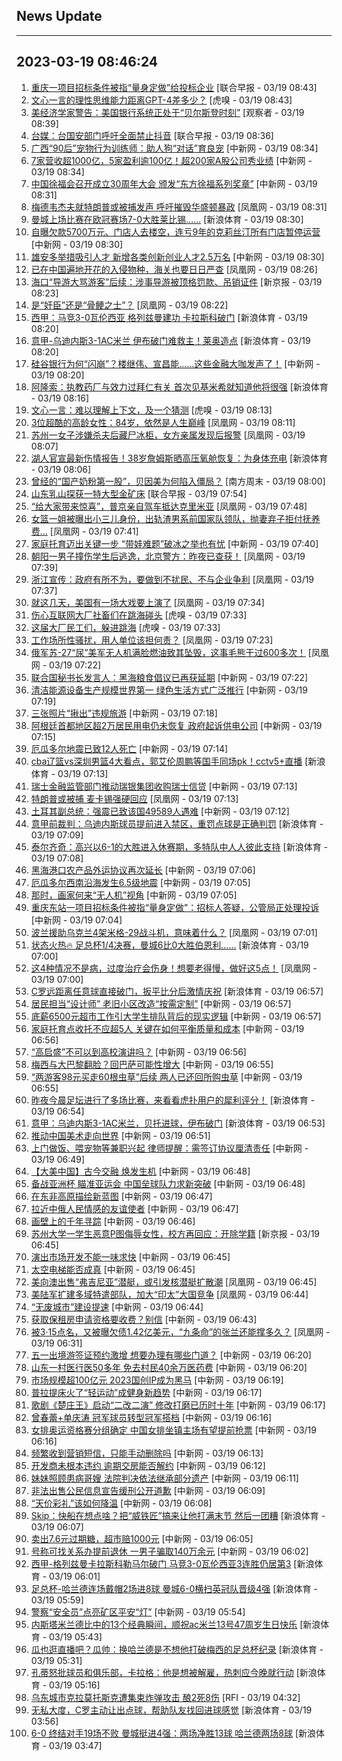 ## News Update
---
2023-03-19 08:46:24
---
1. <a target="_blank" href="https://www.zaobao.com/realtime/china/story20230319-1374031">重庆一项目招标条件被指“量身定做”给投标企业</a> [联合早报 - 03/19 08:43]
2. <a target="_blank" href="https://www.huxiu.com/article/844279.html">文心一言的理性思维能力距离GPT-4差多少？</a> [虎嗅 - 03/19 08:43]
3. <a target="_blank" href="https://www.guancha.cn/internation/2023_03_19_684647.shtml">美经济学家警告：美国银行系统正处于“贝尔斯登时刻”</a> [观察者 - 03/19 08:39]
4. <a target="_blank" href="https://www.zaobao.com/realtime/china/story20230319-1374030">台媒：台国安部门呼吁全面禁止抖音</a> [联合早报 - 03/19 08:36]
5. <a target="_blank" href="http://www.chinanews.com//sh/2023/03-19/9974490.shtml">广西“90后”宠物行为训练师：助人狗“对话”育良宠</a> [中新网 - 03/19 08:34]
6. <a target="_blank" href="http://www.chinanews.com//cj/2023/03-19/9974496.shtml">7家营收超1000亿，5家盈利逾100亿！超200家A股公司秀业绩</a> [中新网 - 03/19 08:34]
7. <a target="_blank" href="http://www.chinanews.com//sh/2023/03-19/9974484.shtml">中国徐福会召开成立30周年大会 颁发“东方徐福系列奖章”</a> [中新网 - 03/19 08:31]
8. <a target="_blank" href="https://news.ifeng.com/c/8OH4Kk8k8et">梅德韦杰夫就特朗普或被捕发声 呼吁摧毁华盛顿暴政</a> [凤凰网 - 03/19 08:31]
9. <a target="_blank" href="https://k.sina.cn/article_1698513182_m653d411e05301dp32.html?from=sports&subch=osport">曼城上场比赛在欧冠赛场7-0大胜莱比锡……</a> [新浪体育 - 03/19 08:30]
10. <a target="_blank" href="http://www.chinanews.com//cj/2023/03-19/9974493.shtml">自曝欠款5700万元、门店人去楼空，连亏9年的克莉丝汀所有门店暂停运营</a> [中新网 - 03/19 08:30]
11. <a target="_blank" href="http://www.chinanews.com//cj/2023/03-19/9974485.shtml">雄安多举措吸引人才  新增各类创新创业人才2.5万名</a> [中新网 - 03/19 08:30]
12. <a target="_blank" href="https://news.ifeng.com/c/8OH4Kk8k8dp">已在中国遍地开花的入侵物种，海关也要日日严查</a> [凤凰网 - 03/19 08:26]
13. <a target="_blank" href="https://www.bjnews.com.cn/detail-167918520214862.html">海口“导游大骂游客”后续：涉事导游被顶格罚款、吊销证件</a> [新京报 - 03/19 08:23]
14. <a target="_blank" href="https://news.ifeng.com/c/8OH4OCPu8Lx">是“奸臣”还是“骨鲠之士”？</a> [凤凰网 - 03/19 08:22]
15. <a target="_blank" href="https://k.sina.cn/article_6173144558_m16ff2b5ee00100yelh.html?from=sports&subch=global">西甲：马竞3-0瓦伦西亚 格列兹曼建功 卡拉斯科破门</a> [新浪体育 - 03/19 08:20]
16. <a target="_blank" href="https://k.sina.cn/article_6173144558_m16ff2b5ee00100yelg.html?from=sports&subch=global">意甲-乌迪内斯3-1AC米兰 伊布破门难救主！莱奥造点</a> [新浪体育 - 03/19 08:20]
17. <a target="_blank" href="http://www.chinanews.com//gsztc/2023/03-19/9974482.shtml">硅谷银行为何“闪崩”？楼继伟、宣昌能……这些金融大咖发声了！</a> [中新网 - 03/19 08:20]
18. <a target="_blank" href="https://k.sina.cn/article_2018499075_784fda0302001m96l.html?from=sports&subch=osport">阿隆索：执教药厂与效力过拜仁有关 首次见基米希就知道他将很强</a> [新浪体育 - 03/19 08:16]
19. <a target="_blank" href="https://www.huxiu.com/article/836279.html">文心一言：难以理解上下文，及一个猜测</a> [虎嗅 - 03/19 08:13]
20. <a target="_blank" href="https://news.ifeng.com/c/8OH0kcKsoEI">3位超酷的高龄女性：84岁，依然是人生巅峰</a> [凤凰网 - 03/19 08:11]
21. <a target="_blank" href="https://news.ifeng.com/c/8OH3bUatfSB">苏州一女子涉嫌杀夫后藏尸冰柜，女方亲属发现后报警</a> [凤凰网 - 03/19 08:07]
22. <a target="_blank" href="https://k.sina.cn/article_1293768870_4d1d58a6001011zw9.html?from=sports&subch=nba">湖人官宣最新伤情报告！38岁詹姆斯晒高压氧舱恢复：为身体充电</a> [新浪体育 - 03/19 08:06]
23. <a target="_blank" href="http://www.infzm.com/contents/245437">曾经的“国产奶粉第一股”，贝因美为何陷入僵局？</a> [南方周末 - 03/19 08:00]
24. <a target="_blank" href="https://www.zaobao.com/realtime/china/story20230319-1374022">山东乳山探获一特大型金矿床</a> [联合早报 - 03/19 07:54]
25. <a target="_blank" href="https://news.ifeng.com/c/8OGyO3g3hye">“给大家带来惊喜”，普京亲自驾车抵达克里米亚</a> [凤凰网 - 03/19 07:48]
26. <a target="_blank" href="https://news.ifeng.com/c/8OH0oc6iBWz">女篮一姐被曝出小三儿身份，出轨渣男系前国家队领队，抛妻弃子拒付抚养费…</a> [凤凰网 - 03/19 07:41]
27. <a target="_blank" href="http://www.chinanews.com//sh/2023/03-19/9974480.shtml">家庭托育迈出关键一步 “带娃难题”破冰之举也有忧</a> [中新网 - 03/19 07:40]
28. <a target="_blank" href="https://news.ifeng.com/c/8OGzbCZU0My">朝阳一男子撞伤学生后逃逸，北京警方：昨夜已查获！</a> [凤凰网 - 03/19 07:39]
29. <a target="_blank" href="https://news.ifeng.com/c/8OH0ThBBHdj">浙江宣传：政府有所不为，要做到不扰民、不与企业争利</a> [凤凰网 - 03/19 07:37]
30. <a target="_blank" href="https://news.ifeng.com/c/8OH0oc6iBVP">就这几天，美国有一场大戏要上演了</a> [凤凰网 - 03/19 07:34]
31. <a target="_blank" href="https://www.huxiu.com/article/841437.html">伤心互联网大厂社畜们在跳海碰头</a> [虎嗅 - 03/19 07:33]
32. <a target="_blank" href="https://www.huxiu.com/article/841437.html">这届大厂民工们，躲进跳海</a> [虎嗅 - 03/19 07:33]
33. <a target="_blank" href="https://news.ifeng.com/c/8OGzbCZU0HQ">工作场所性骚扰，用人单位该担何责？</a> [凤凰网 - 03/19 07:23]
34. <a target="_blank" href="https://news.ifeng.com/c/8OH0ThBBHZI">俄军苏-27“尿”美军无人机满脸燃油致其坠毁，这事毛熊干过600多次！</a> [凤凰网 - 03/19 07:22]
35. <a target="_blank" href="http://www.chinanews.com//gj/2023/03-19/9974477.shtml">联合国秘书长发言人：黑海粮食倡议已再获延期</a> [中新网 - 03/19 07:22]
36. <a target="_blank" href="http://www.chinanews.com//cj/2023/03-19/9974481.shtml">清洁能源设备生产规模世界第一 绿色生活方式广泛推行</a> [中新网 - 03/19 07:19]
37. <a target="_blank" href="http://www.chinanews.com//gn/2023/03-19/9974478.shtml">三张照片“揪出”违规旅游</a> [中新网 - 03/19 07:18]
38. <a target="_blank" href="http://www.chinanews.com//gj/2023/03-19/9974475.shtml">阿根廷首都地区超2万居民用电仍未恢复 政府起诉供电公司</a> [中新网 - 03/19 07:15]
39. <a target="_blank" href="http://www.chinanews.com//gj/2023/03-19/9974474.shtml">厄瓜多尔地震已致12人死亡</a> [中新网 - 03/19 07:14]
40. <a target="_blank" href="https://k.sina.cn/article_1685707867_6479dc5b00101a625.html?from=sports&subch=cba">cba辽篮vs深圳男篮4大看点，郭艾伦周鹏等国手同场pk！cctv5+直播</a> [新浪体育 - 03/19 07:13]
41. <a target="_blank" href="http://www.chinanews.com//gj/2023/03-19/9974473.shtml">瑞士金融监管部门推动瑞银集团收购瑞士信贷</a> [中新网 - 03/19 07:13]
42. <a target="_blank" href="https://news.ifeng.com/c/8OGzbCZU0FD">特朗普或被捕 麦卡锡强硬回应</a> [凤凰网 - 03/19 07:13]
43. <a target="_blank" href="http://www.chinanews.com//gj/2023/03-19/9974472.shtml">土耳其副总统：强震已致该国49589人遇难</a> [中新网 - 03/19 07:12]
44. <a target="_blank" href="https://k.sina.cn/article_2018499075_784fda0302001m95u.html?from=sports&subch=osport">意甲前裁判：乌迪内斯球员提前进入禁区，重罚点球是正确判罚</a> [新浪体育 - 03/19 07:09]
45. <a target="_blank" href="https://k.sina.cn/article_2018499075_784fda0302001m95t.html?from=sports&subch=osport">泰尔齐奇：高兴以6-1的大胜进入休赛期，多特队中人人彼此支持</a> [新浪体育 - 03/19 07:08]
46. <a target="_blank" href="http://www.chinanews.com//gj/2023/03-19/9974471.shtml">黑海港口农产品外运协议再次延长</a> [中新网 - 03/19 07:06]
47. <a target="_blank" href="http://www.chinanews.com//gj/2023/03-19/9974470.shtml">厄瓜多尔西南沿海发生6.5级地震</a> [中新网 - 03/19 07:05]
48. <a target="_blank" href="http://www.chinanews.com//cul/2023/03-19/9974469.shtml">那时，画家何来“无人机”视角</a> [中新网 - 03/19 07:05]
49. <a target="_blank" href="http://www.chinanews.com//sh/2023/03-19/9974468.shtml">重庆东站一项目招标条件被指“量身定做”：招标人答疑，公管局正处理投诉</a> [中新网 - 03/19 07:04]
50. <a target="_blank" href="https://news.ifeng.com/c/8OFb3vjymmr">波兰援助乌克兰4架米格-29战斗机，意味着什么？</a> [凤凰网 - 03/19 07:01]
51. <a target="_blank" href="https://k.sina.cn/article_6320391439_178b9850f04000z9r0.html?from=sports&subch=osport">状态火热🔥 足总杯1/4决赛，曼城6比0大胜伯恩利……</a> [新浪体育 - 03/19 07:00]
52. <a target="_blank" href="https://news.ifeng.com/c/8OGvk8sVKcK">这4种情况不是病，过度治疗会伤身！想要老得慢，做好这5点！</a> [凤凰网 - 03/19 07:00]
53. <a target="_blank" href="https://k.sina.cn/article_1698513182_m653d411e03301dp2k.html?from=sports&subch=osport">C罗远距离任意球直接破门，扳平比分后激情庆祝</a> [新浪体育 - 03/19 06:57]
54. <a target="_blank" href="http://www.chinanews.com//sh/2023/03-19/9974466.shtml">居民担当“设计师” 老旧小区改造“按需定制”</a> [中新网 - 03/19 06:57]
55. <a target="_blank" href="http://www.chinanews.com//sh/2023/03-19/9974465.shtml">底薪6500元超市工作引大学生排队背后的现实逻辑</a> [中新网 - 03/19 06:57]
56. <a target="_blank" href="http://www.chinanews.com//sh/2023/03-19/9974464.shtml">家庭托育点收托不应超5人 关键在如何平衡质量和成本</a> [中新网 - 03/19 06:56]
57. <a target="_blank" href="http://www.chinanews.com//sh/2023/03-19/9974463.shtml">“高启盛”不可以到高校演讲吗？</a> [中新网 - 03/19 06:56]
58. <a target="_blank" href="http://www.chinanews.com//ty/2023/03-19/9974462.shtml">梅西与大巴黎翻脸？回巴萨可能性增大</a> [中新网 - 03/19 06:55]
59. <a target="_blank" href="http://www.chinanews.com//sh/2023/03-19/9974461.shtml">“两游客98元买走60根虫草”后续 两人已还回所购虫草</a> [中新网 - 03/19 06:55]
60. <a target="_blank" href="https://k.sina.cn/article_1698513182_p653d411e02701dp2o.html?from=sports&subch=osport">昨夜今晨足坛进行了多场比赛，来看看虎扑用户的犀利评分！</a> [新浪体育 - 03/19 06:54]
61. <a target="_blank" href="https://k.sina.cn/article_1698513182_653d411e04001dp2p.html?from=sports&subch=osport">意甲：乌迪内斯3-1AC米兰，贝托进球，伊布破门</a> [新浪体育 - 03/19 06:53]
62. <a target="_blank" href="http://www.chinanews.com//cul/2023/03-19/9974457.shtml">推动中国美术走向世界</a> [中新网 - 03/19 06:51]
63. <a target="_blank" href="http://www.chinanews.com//sh/2023/03-19/9974453.shtml">上门做饭、喂宠物等兼职兴起 律师提醒：需签订协议厘清责任</a> [中新网 - 03/19 06:49]
64. <a target="_blank" href="http://www.chinanews.com//sh/2023/03-19/9974451.shtml">【大美中国】古今交融 焕发生机</a> [中新网 - 03/19 06:48]
65. <a target="_blank" href="http://www.chinanews.com//ty/2023/03-19/9974452.shtml">备战亚洲杯 瞄准亚运会 中国垒球队力求新突破</a> [中新网 - 03/19 06:48]
66. <a target="_blank" href="http://www.chinanews.com//gj/2023/03-19/9974449.shtml">在东非高原描绘新蓝图</a> [中新网 - 03/19 06:47]
67. <a target="_blank" href="http://www.chinanews.com//gj/2023/03-19/9974450.shtml">拉近中俄人民情感的友谊使者</a> [中新网 - 03/19 06:47]
68. <a target="_blank" href="http://www.chinanews.com//cul/2023/03-19/9974447.shtml">画壁上的千年寻踪</a> [中新网 - 03/19 06:46]
69. <a target="_blank" href="https://www.bjnews.com.cn/detail-167917599714831.html">苏州大学一学生恶意P图侮辱女性，校方再回应：开除学籍</a> [新京报 - 03/19 06:45]
70. <a target="_blank" href="http://www.chinanews.com//cul/2023/03-19/9974446.shtml">演出市场开发不能一味求快</a> [中新网 - 03/19 06:45]
71. <a target="_blank" href="http://www.chinanews.com//sh/2023/03-19/9974445.shtml">太空电梯能否成真</a> [中新网 - 03/19 06:45]
72. <a target="_blank" href="https://news.ifeng.com/c/8OGzbCZU0Id">美向澳出售“弗吉尼亚”潜艇，或引发核潜艇扩散潮</a> [凤凰网 - 03/19 06:45]
73. <a target="_blank" href="https://news.ifeng.com/c/8OGvPySdLwd">美陆军扩建多域特遣部队，加大“印太”大国竞争</a> [凤凰网 - 03/19 06:44]
74. <a target="_blank" href="http://www.chinanews.com//sh/2023/03-19/9974444.shtml">“无废城市”建设提速</a> [中新网 - 03/19 06:44]
75. <a target="_blank" href="http://www.chinanews.com//cj/2023/03-19/9974443.shtml">获取保租房申请资格要收费？别信</a> [中新网 - 03/19 06:43]
76. <a target="_blank" href="https://news.ifeng.com/c/8OGrofIbJOz">被3·15点名，又被曝欠债1.42亿美元，“九条命”的张兰还能撑多久？</a> [凤凰网 - 03/19 06:31]
77. <a target="_blank" href="http://www.chinanews.com//cj/2023/03-19/9974441.shtml">五一出境游签证预约激增 想要办理有哪些门道？</a> [中新网 - 03/19 06:20]
78. <a target="_blank" href="http://www.chinanews.com//sh/2023/03-19/9974442.shtml">山东一村医行医50多年 免去村民40余万医药费</a> [中新网 - 03/19 06:20]
79. <a target="_blank" href="http://www.chinanews.com//cj/2023/03-19/9974440.shtml">市场规模超100亿元 2023国创IP成为黑马</a> [中新网 - 03/19 06:19]
80. <a target="_blank" href="http://www.chinanews.com//ty/2023/03-19/9974439.shtml">普拉提床火了“轻运动”成健身新趋势</a> [中新网 - 03/19 06:17]
81. <a target="_blank" href="http://www.chinanews.com//cul/2023/03-19/9974437.shtml">歌剧《楚庄王》启动“二改二演” 修改打磨已历时十年</a> [中新网 - 03/19 06:17]
82. <a target="_blank" href="http://www.chinanews.com//ty/2023/03-19/9974436.shtml">曾春蕾+单庆涛 冠军球员转型冠军搭档</a> [中新网 - 03/19 06:16]
83. <a target="_blank" href="http://www.chinanews.com//ty/2023/03-19/9974435.shtml">女排奥运资格赛分组确定 中国女排坐镇主场有望提前抢票</a> [中新网 - 03/19 06:16]
84. <a target="_blank" href="http://www.chinanews.com//sh/2023/03-19/9974434.shtml">频繁收到营销短信，只能手动删除吗</a> [中新网 - 03/19 06:13]
85. <a target="_blank" href="http://www.chinanews.com//sh/2023/03-19/9974433.shtml">开发商未根本违约 逾期交房能否解约</a> [中新网 - 03/19 06:12]
86. <a target="_blank" href="http://www.chinanews.com//sh/2023/03-19/9974431.shtml">妹妹照顾患病哥嫂 法院判决依法继承部分遗产</a> [中新网 - 03/19 06:11]
87. <a target="_blank" href="http://www.chinanews.com//sh/2023/03-19/9974430.shtml">非法出售公民信息宣告缓刑公开道歉</a> [中新网 - 03/19 06:09]
88. <a target="_blank" href="http://www.chinanews.com//sh/2023/03-19/9974429.shtml">“天价彩礼”该如何降温</a> [中新网 - 03/19 06:08]
89. <a target="_blank" href="https://k.sina.cn/article_2018499075_784fda0302001m95c.html?from=sports&subch=osport">Skip：快船在想点啥？把“威铁匠”搞来让他打满末节 然后一团糟</a> [新浪体育 - 03/19 06:07]
90. <a target="_blank" href="http://www.chinanews.com//sh/2023/03-19/9974427.shtml">卖出7.6元过期糖，超市赔1000元</a> [中新网 - 03/19 06:05]
91. <a target="_blank" href="http://www.chinanews.com//sh/2023/03-19/9974426.shtml">号称可找关系办提前退休 一男子骗取140万余元</a> [中新网 - 03/19 06:02]
92. <a target="_blank" href="https://k.sina.cn/article_2018499075_784fda0302001m95b.html?from=sports&subch=osport">西甲-格列兹曼卡拉斯科勒马尔破门 马竞3-0瓦伦西亚3连胜仍居第3</a> [新浪体育 - 03/19 06:01]
93. <a target="_blank" href="https://k.sina.cn/article_6507359464_183de6ce8020015prq.html?from=sports&subch=osport">足总杯-哈兰德连场戴帽2场进8球 曼城6-0横扫英冠队晋级4强</a> [新浪体育 - 03/19 05:59]
94. <a target="_blank" href="http://www.chinanews.com//sh/2023/03-19/9974425.shtml">警察“安全员”点亮矿区平安“灯”</a> [中新网 - 03/19 05:54]
95. <a target="_blank" href="https://k.sina.cn/article_1685707867_6479dc5b00101a61u.html?from=sports&subch=global">内斯塔米兰德比中的13个经典瞬间，顺祝ac米兰13号47周岁生日快乐</a> [新浪体育 - 03/19 05:43]
96. <a target="_blank" href="https://k.sina.cn/article_2018499075_v784fda0302001m951.html?from=sports&subch=osport">瓜也逛直播吧？瓜帅：换哈兰德是不想他打破梅西的足总杯纪录</a> [新浪体育 - 03/19 05:31]
97. <a target="_blank" href="https://k.sina.cn/article_2018499075_784fda0302001m94o.html?from=sports&subch=osport">孔蒂怒批球员和俱乐部，卡拉格：他是想被解雇，热刺应今晚就行动</a> [新浪体育 - 03/19 05:16]
98. <a target="_blank" href="https://www.rfi.fr/cn/%E8%BF%90%E5%8A%A8%E5%A4%A9%E5%9C%B0/20230319-%EF%BF%BD%E8%B5%9D%EF%BF%BD%EF%BF%BD%E8%87%AD%EF%BF%BD%EF%BF%BD%EF%BF%BD%EF%BF%BD%EF%BF%BD%EF%BF%BD%EF%BF%BD%E6%80%A8%EF%BF%BD%EF%BF%BD%EF%BF%BD%EF%BF%BD%EF%BF%BD%EF%BF%BD%EF%BF%BD%E7%A5%89%EF%BF%BD%EF%BF%BD%EF%BF%BDx%E5%89%96%EF%BF%BD%EF%BF%BD%EF%BF%BD%EF%BF%BD%E5%94%BE%EF%BF%BD%EF%BF%BD%EF%BF%BD%EF%BF%BD%EF%BF%BD%EF%BF%BD%EF%BF%BD%EF%BF%BD%EF%BF%BD%EF%BF%BD%EF%BF%BD%EF%BF%BD%EF%BF%BD%EF%BF%BD%E8%9D%BB%E7%AD%9D%E5%8F%B6%EF%BF%BD%EF%BF%BD%EF%BF%BD%EF%BF%BD%EF%BF%BD%E8%B8%B9%EF%BF%BD%EF%BF%BD%EF%BF%BD%EF%BF%BD%E5%8F%AA%EF%BF%BD%EF%BF%BD%EF%BF%BD%EF%BF%BD">乌东城市克拉莫托斯克遭集束炸弹攻击 酿2死8伤</a> [RFI - 03/19 04:32]
99. <a target="_blank" href="https://k.sina.cn/article_7243168542_m1afb9fb1e001019m9j.html?from=sports&subch=global">无私大度，C罗主动让出点球，帮助队友找回进球感觉</a> [新浪体育 - 03/19 03:56]
100. <a target="_blank" href="https://k.sina.cn/article_7354218509_1b658780d001014wz1.html?from=sports&subch=global">6-0 终结对手19场不败 曼城挺进4强：两场净胜13球 哈兰德两场8球</a> [新浪体育 - 03/19 03:47]
